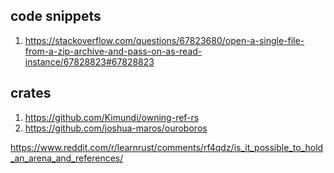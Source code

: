 ## code snippets
1. https://stackoverflow.com/questions/67823680/open-a-single-file-from-a-zip-archive-and-pass-on-as-read-instance/67828823#67828823


## crates
1. https://github.com/Kimundi/owning-ref-rs
2. https://github.com/joshua-maros/ouroboros

https://www.reddit.com/r/learnrust/comments/rf4qdz/is_it_possible_to_hold_an_arena_and_references/